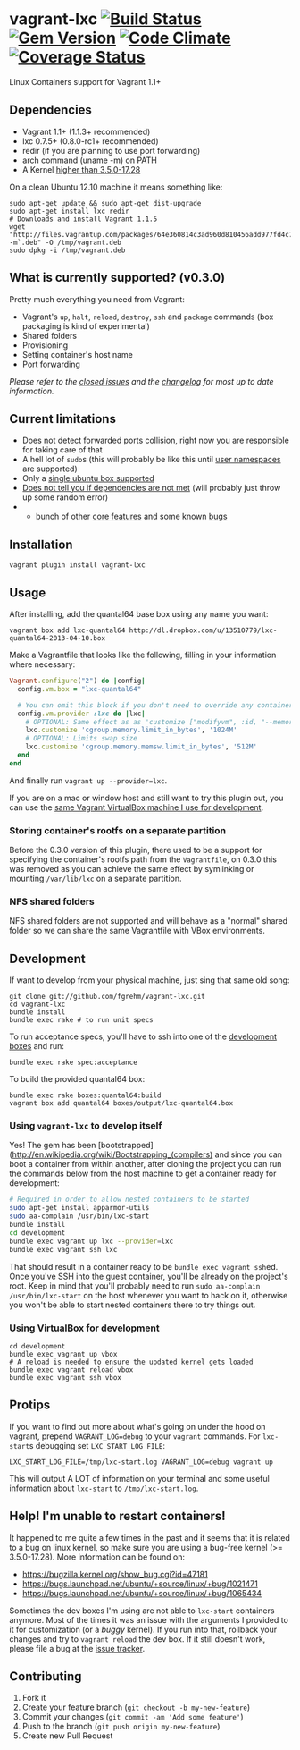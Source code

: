 # vagrant-lxc [![Build Status](https://travis-ci.org/fgrehm/vagrant-lxc.png?branch=master)](https://travis-ci.org/fgrehm/vagrant-lxc) [![Gem Version](https://badge.fury.io/rb/vagrant-lxc.png)](http://badge.fury.io/rb/vagrant-lxc) [![Code Climate](https://codeclimate.com/github/fgrehm/vagrant-lxc.png)](https://codeclimate.com/github/fgrehm/vagrant-lxc) [![Coverage Status](https://coveralls.io/repos/fgrehm/vagrant-lxc/badge.png?branch=master)](https://coveralls.io/r/fgrehm/vagrant-lxc)

Linux Containers support for Vagrant 1.1+


## Dependencies

* Vagrant 1.1+ (1.1.3+ recommended)
* lxc 0.7.5+ (0.8.0-rc1+ recommended)
* redir (if you are planning to use port forwarding)
* arch command (uname -m) on PATH
* A Kernel [higher than 3.5.0-17.28](#help-im-unable-to-restart-containers)

On a clean Ubuntu 12.10 machine it means something like:

```
sudo apt-get update && sudo apt-get dist-upgrade
sudo apt-get install lxc redir
# Downloads and install Vagrant 1.1.5
wget "http://files.vagrantup.com/packages/64e360814c3ad960d810456add977fd4c7d47ce6/vagrant_`uname -m`.deb" -O /tmp/vagrant.deb
sudo dpkg -i /tmp/vagrant.deb
```


## What is currently supported? (v0.3.0)

Pretty much everything you need from Vagrant:

* Vagrant's `up`, `halt`, `reload`, `destroy`, `ssh` and `package` commands (box packaging is kind of experimental)
* Shared folders
* Provisioning
* Setting container's host name
* Port forwarding

*Please refer to the [closed issues](https://github.com/fgrehm/vagrant-lxc/issues?labels=&milestone=&page=1&state=closed)
and the [changelog](CHANGELOG.md) for most up to date information.*


## Current limitations

* Does not detect forwarded ports collision, right now you are responsible for taking care of that
* A hell lot of `sudo`s (this will probably be like this until [user namespaces](http://s3hh.wordpress.com/2013/02/12/user-namespaces-lxc-meeting/) are supported)
* Only a [single ubuntu box supported](boxes)
* [Does not tell you if dependencies are not met](https://github.com/fgrehm/vagrant-lxc/issues/11)
  (will probably just throw up some random error)
* + bunch of other [core features](https://github.com/fgrehm/vagrant-lxc/issues?labels=core&milestone=&page=1&state=open)
  and some known [bugs](https://github.com/fgrehm/vagrant-lxc/issues?labels=bug&page=1&state=open)


## Installation

```
vagrant plugin install vagrant-lxc
```

## Usage

After installing, add the quantal64 base box using any name you want:

```
vagrant box add lxc-quantal64 http://dl.dropbox.com/u/13510779/lxc-quantal64-2013-04-10.box
```

Make a Vagrantfile that looks like the following, filling in your information where necessary:

```ruby
Vagrant.configure("2") do |config|
  config.vm.box = "lxc-quantal64"

  # You can omit this block if you don't need to override any container setting
  config.vm.provider :lxc do |lxc|
    # OPTIONAL: Same effect as as 'customize ["modifyvm", :id, "--memory", "1024"]' for VirtualBox
    lxc.customize 'cgroup.memory.limit_in_bytes', '1024M'
    # OPTIONAL: Limits swap size
    lxc.customize 'cgroup.memory.memsw.limit_in_bytes', '512M'
  end
end
```

And finally run `vagrant up --provider=lxc`.

If you are on a mac or window host and still want to try this plugin out, you
can use the [same Vagrant VirtualBox machine I use for development](#using-virtualbox-for-development).

### Storing container's rootfs on a separate partition

Before the 0.3.0 version of this plugin, there used to be a support for specifying
the container's rootfs path from the `Vagrantfile`, on 0.3.0 this was removed as you
can achieve the same effect by symlinking or mounting `/var/lib/lxc` on a separate
partition.

### NFS shared folders

NFS shared folders are not supported and will behave as a "normal" shared folder
so we can share the same Vagrantfile with VBox environments.


## Development

If  want to develop from your physical machine, just sing that same old song:

```
git clone git://github.com/fgrehm/vagrant-lxc.git
cd vagrant-lxc
bundle install
bundle exec rake # to run unit specs
```

To run acceptance specs, you'll have to ssh into one of the [development boxes](development/Vagrantfile) and run:

```
bundle exec rake spec:acceptance
```

To build the provided quantal64 box:

```
bundle exec rake boxes:quantal64:build
vagrant box add quantal64 boxes/output/lxc-quantal64.box
```

### Using `vagrant-lxc` to develop itself

Yes! The gem has been [bootstrapped](http://en.wikipedia.org/wiki/Bootstrapping_(compilers)
and since you can boot a container from within another, after cloning the
project you can run the commands below from the host machine to get a container
ready for development:

```sh
# Required in order to allow nested containers to be started
sudo apt-get install apparmor-utils
sudo aa-complain /usr/bin/lxc-start
bundle install
cd development
bundle exec vagrant up lxc --provider=lxc
bundle exec vagrant ssh lxc
```

That should result in a container ready to be `bundle exec vagrant ssh`ed.
Once you've SSH into the guest container, you'll be already on the project's root.
Keep in mind that you'll probably need to run `sudo aa-complain /usr/bin/lxc-start`
on the host whenever you want to hack on it, otherwise you won't be able to
start nested containers there to try things out.

### Using VirtualBox for development

```
cd development
bundle exec vagrant up vbox
# A reload is needed to ensure the updated kernel gets loaded
bundle exec vagrant reload vbox
bundle exec vagrant ssh vbox
```


## Protips

If you want to find out more about what's going on under the hood on vagrant,
prepend `VAGRANT_LOG=debug` to your `vagrant` commands. For `lxc-start`s
debugging set `LXC_START_LOG_FILE`:

```
LXC_START_LOG_FILE=/tmp/lxc-start.log VAGRANT_LOG=debug vagrant up
```

This will output A LOT of information on your terminal and some useful information
about `lxc-start` to `/tmp/lxc-start.log`.


## Help! I'm unable to restart containers!

It happened to me quite a few times in the past and it seems that it is related
to a bug on linux kernel, so make sure you are using a bug-free kernel
(>= 3.5.0-17.28). More information can be found on:

* https://bugzilla.kernel.org/show_bug.cgi?id=47181
* https://bugs.launchpad.net/ubuntu/+source/linux/+bug/1021471
* https://bugs.launchpad.net/ubuntu/+source/linux/+bug/1065434

Sometimes the dev boxes I'm using are not able to `lxc-start` containers
anymore. Most of the times it was an issue with the arguments I provided
to it for customization (or a *buggy* kernel). If you run into that, rollback your changes
and try to `vagrant reload` the dev box. If it still doesn't work,
please file a bug at the [issue tracker](https://github.com/fgrehm/vagrant-lxc/issues).


## Contributing

1. Fork it
2. Create your feature branch (`git checkout -b my-new-feature`)
3. Commit your changes (`git commit -am 'Add some feature'`)
4. Push to the branch (`git push origin my-new-feature`)
5. Create new Pull Request
